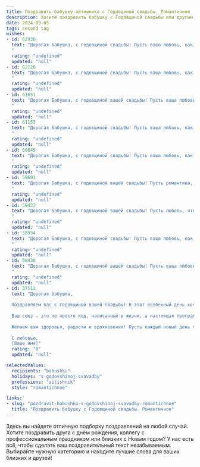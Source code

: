 ```yaml
---
title: Поздравить бабушку айтишника с Годовщиной свадьбы. Романтичное
description: Хотите поздравить бабушку с Годовщиной свадьбы или другим праздником? Наш ИИ создаст незабываемое поздравление, а вы обязательно выделитесь среди других.  
date: 2024-09-05
tags: second tag
wishes:
- id: 62936
  text: "Дорогая Бабушка, с годовщиной свадьбы! Пусть ваша любовь, как виртуозная программа, написанная опытным айтишником, будет наполненной обновлениями, оптимизациями и бесконечным потоком счастья!
  "
  rating: "undefined"
  updated: "null"
- id: 62126
  text: "Дорогая Бабушка, с годовщиной свадьбы! Пусть ваша любовь, как код самой совершенной программы, будет вечной, стабильной и оптимизированной на долгие годы!
  "
  rating: "undefined"
  updated: "null"
- id: 61651
  text: "Дорогая Бабушка, с годовщиной вашей свадьбы! Пусть ваша любовь, как вечный код,  продолжает  работать безупречно,  а  жизнь  будет  наполнена  яркими  строчками  счастья и  нежности.
  "
  rating: "undefined"
  updated: "null"
- id: 61153
  text: "Дорогая Бабушка, с годовщиной свадьбы! Пусть ваша любовь, как и ваш код, будет безупречным, а семейное счастье – всегда онлайн! 🎉❤️
  "
  rating: "undefined"
  updated: "null"
- id: 60645
  text: "Дорогая Бабушка, с годовщиной свадьбы! Пусть ваша любовь, как крепкая сеть, сплетенная из кода и нежности, продолжает сиять яркими цветами, оставаясь такой же прочной и непоколебимой со временем. Желаю вам много счастливых лет, наполненных теплом и нежностью, как лучшие алгоритмы любви!
  "
  rating: "undefined"
  updated: "null"
- id: 59601
  text: "Дорогая Бабушка, с годовщиной вашей свадьбы! Пусть романтика, что сияет в ваших глазах, не угаснет никогда. Ваш союз – прекрасный пример любви и верности, а ваша история – вдохновляющая песня, которую вы поёте вместе уже столько лет. Счастья вам, здоровья и долгих лет совместной жизни!
  "
  rating: "undefined"
  updated: "null"
- id: 59433
  text: "Дорогая Бабушка, с годовщиной вашей свадьбы! Пусть любовь, что так ярко сияет в ваших глазах, останется такой же крепкой и нежной, как в день вашей свадьбы. Пусть каждый день будет наполнен счастьем,  а ваша история любви вдохновляет еще на многие годы!
  "
  rating: "undefined"
  updated: "null"
- id: 58934
  text: "Дорогая Бабушка, с годовщиной свадьбы! Пусть ваша любовь, как код, написанный на языке вечности, будет прочной и красивой, как самый элегантный алгоритм. Желаю вам много-много счастливых лет, полных тепла, понимания и нежности!
  "
  rating: "undefined"
  updated: "null"
- id: 58438
  text: "Дорогая Бабушка, с годовщиной вашей свадьбы! Пусть ваша любовь, как и ваши профессии, всегда будет в тренде, современная и полная вдохновения. Желаю вам бесконечного счастья, крепкого здоровья и нежных моментов, как строчки кода в идеальном алгоритме вашей семейной жизни.
  "
  rating: "undefined"
  updated: "null"
- id: 37512
  text: "Дорогая бабушка,
  
  Поздравляем вас с годовщиной вашей свадьбы! В этот особенный день хочется отметить вашу бесконечную любовь и преданность друг другу. Вы – настоящий пример для нас, как в мире технологий и перемен можно сохранить тепло и нежность отношений.
  
  Ваш союз – это не просто код, написанный в жизни, а настоящая программа счастья, которая работает на протяжении многих лет. Пусть каждое мгновение вашей совместной жизни будет заполнено радостью и гармонией, а в сердце всегда царит любовь, как в лучшие времена.
  
  Желаем вам здоровья, радости и вдохновения! Пусть каждый новый день приносит только положительные обновления в вашем семейном коде.
  
  С любовью,
  [Ваше имя]"
  rating: "0"
  updated: "null"

selectedValues:
  recipients: "babushku"
  holidays: "s-godovshinoj-svavadby"
  professions: "aitishnik"
  style: "romantichnoe"

links:
- slug: "pozdravit-babushku-s-godovshinoj-svavadby-romantichnoe"
  title: "Поздравить бабушку с Годовщиной свадьбы. Романтичное"
---
```


Здесь вы найдете отличную подборку поздравлений на любой случай. 
Хотите поздравить друга с днём рождения, коллегу с профессиональным праздником или близких с Новым годом? У нас есть всё, чтобы сделать ваш поздравительный текст незабываемым. Выбирайте нужную категорию и находите лучшие слова для ваших близких и друзей!
